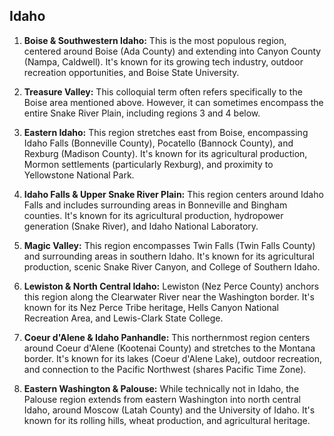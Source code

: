 ## Idaho

1. **Boise & Southwestern Idaho:** This is the most populous region, centered around Boise (Ada County) and extending into Canyon County (Nampa, Caldwell). It's known for its growing tech industry, outdoor recreation opportunities, and Boise State University.

2. **Treasure Valley:** This colloquial term often refers specifically to the Boise area mentioned above. However, it can sometimes encompass the entire Snake River Plain, including regions 3 and 4 below.

3. **Eastern Idaho:** This region stretches east from Boise, encompassing Idaho Falls (Bonneville County), Pocatello (Bannock County), and Rexburg (Madison County). It's known for its agricultural production, Mormon settlements (particularly Rexburg), and proximity to Yellowstone National Park.

4. **Idaho Falls & Upper Snake River Plain:** This region centers around Idaho Falls and includes surrounding areas in Bonneville and Bingham counties. It's known for its agricultural production, hydropower generation (Snake River), and Idaho National Laboratory.

5. **Magic Valley:** This region encompasses Twin Falls (Twin Falls County) and surrounding areas in southern Idaho. It's known for its agricultural production, scenic Snake River Canyon, and College of Southern Idaho.

6. **Lewiston & North Central Idaho:** Lewiston (Nez Perce County) anchors this region along the Clearwater River near the Washington border. It's known for its Nez Perce Tribe heritage, Hells Canyon National Recreation Area, and Lewis-Clark State College.

7. **Coeur d'Alene & Idaho Panhandle:** This northernmost region centers around Coeur d'Alene (Kootenai County) and stretches to the Montana border. It's known for its lakes (Coeur d'Alene Lake), outdoor recreation, and connection to the Pacific Northwest (shares Pacific Time Zone).

8. **Eastern Washington & Palouse:** While technically not in Idaho, the Palouse region extends from eastern Washington into north central Idaho, around Moscow (Latah County) and the University of Idaho. It's known for its rolling hills, wheat production, and agricultural heritage.
